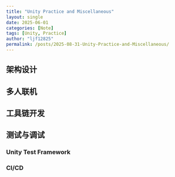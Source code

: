 ```yaml
---
title: "Unity Practice and Miscellaneous"
layout: single
date: 2025-06-01
categories: [Note]
tags: [Unity, Practice]
author: "ljf12825"
permalink: /posts/2025-08-31-Unity-Practice-and-Miscellaneous/
---
```

## 架构设计

## 多人联机

## 工具链开发

## 测试与调试
### Unity Test Framework
### CI/CD
